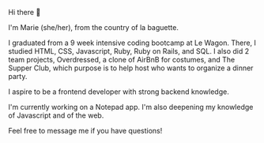 Hi there 👋

I'm Marie (she/her), from the country of la baguette.

I graduated from a 9 week intensive coding bootcamp at Le Wagon. There, I studied HTML, CSS, Javascript, Ruby, Ruby on Rails, and SQL. I also did 2 team projects, Overdressed, a clone of AirBnB for costumes, and The Supper Club, which purpose is to help host who wants to organize a dinner party.

I aspire to be a frontend developer with strong backend knowledge.

I'm currently working on a Notepad app.
I'm also deepening my knowledge of Javascript and of the web.

Feel free to message me if you have questions!


<!--
**m6rie/m6rie** is a ✨ _special_ ✨ repository because its `README.md` (this file) appears on your GitHub profile.

Here are some ideas to get you started:

- 🔭 I’m currently working on ...
- 🌱 I’m currently learning ...
- 👯 I’m looking to collaborate on ...
- 🤔 I’m looking for help with ...
- 💬 Ask me about ...
- 📫 How to reach me: ...
- 😄 Pronouns: ...
- ⚡ Fun fact: ...
-->
